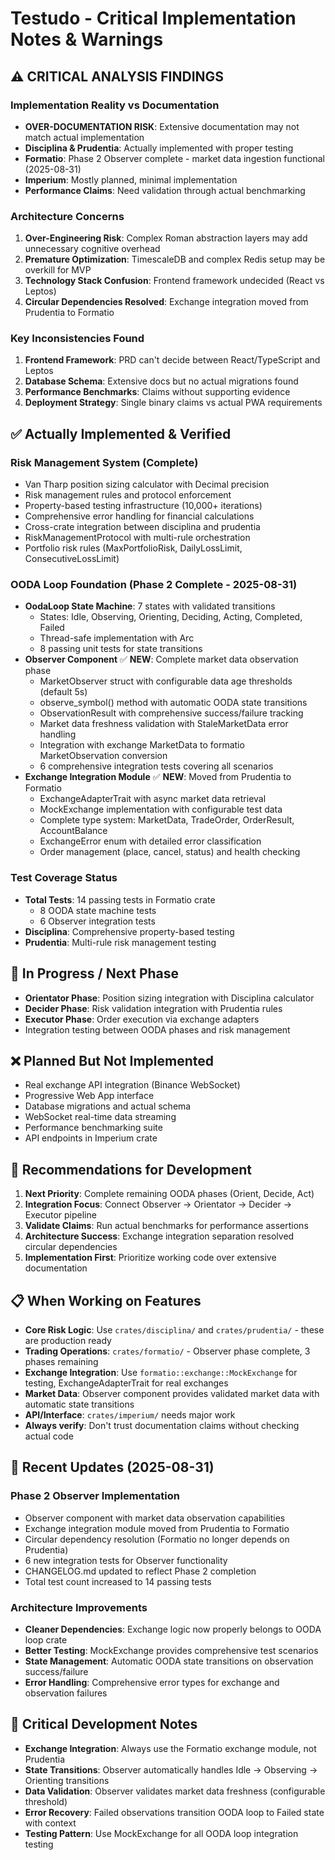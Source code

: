 # Testudo - Critical Implementation Notes & Warnings

## ⚠️ CRITICAL ANALYSIS FINDINGS

### Implementation Reality vs Documentation
- **OVER-DOCUMENTATION RISK**: Extensive documentation may not match actual implementation
- **Disciplina & Prudentia**: Actually implemented with proper testing
- **Formatio**: Phase 2 Observer complete - market data ingestion functional (2025-08-31)
- **Imperium**: Mostly planned, minimal implementation
- **Performance Claims**: Need validation through actual benchmarking

### Architecture Concerns
1. **Over-Engineering Risk**: Complex Roman abstraction layers may add unnecessary cognitive overhead
2. **Premature Optimization**: TimescaleDB and complex Redis setup may be overkill for MVP
3. **Technology Stack Confusion**: Frontend framework undecided (React vs Leptos)
4. **Circular Dependencies Resolved**: Exchange integration moved from Prudentia to Formatio

### Key Inconsistencies Found
1. **Frontend Framework**: PRD can't decide between React/TypeScript and Leptos
2. **Database Schema**: Extensive docs but no actual migrations found
3. **Performance Benchmarks**: Claims without supporting evidence
4. **Deployment Strategy**: Single binary claims vs actual PWA requirements

## ✅ Actually Implemented & Verified

### Risk Management System (Complete)
- Van Tharp position sizing calculator with Decimal precision
- Risk management rules and protocol enforcement  
- Property-based testing infrastructure (10,000+ iterations)
- Comprehensive error handling for financial calculations
- Cross-crate integration between disciplina and prudentia
- RiskManagementProtocol with multi-rule orchestration
- Portfolio risk rules (MaxPortfolioRisk, DailyLossLimit, ConsecutiveLossLimit)

### OODA Loop Foundation (Phase 2 Complete - 2025-08-31)
- **OodaLoop State Machine**: 7 states with validated transitions
  - States: Idle, Observing, Orienting, Deciding, Acting, Completed, Failed
  - Thread-safe implementation with Arc<RwLock>
  - 8 passing unit tests for state transitions
- **Observer Component** ✅ **NEW**: Complete market data observation phase
  - MarketObserver struct with configurable data age thresholds (default 5s)
  - observe_symbol() method with automatic OODA state transitions
  - ObservationResult with comprehensive success/failure tracking
  - Market data freshness validation with StaleMarketData error handling
  - Integration with exchange MarketData to formatio MarketObservation conversion
  - 6 comprehensive integration tests covering all scenarios
- **Exchange Integration Module** ✅ **NEW**: Moved from Prudentia to Formatio
  - ExchangeAdapterTrait with async market data retrieval
  - MockExchange implementation with configurable test data
  - Complete type system: MarketData, TradeOrder, OrderResult, AccountBalance
  - ExchangeError enum with detailed error classification
  - Order management (place, cancel, status) and health checking

### Test Coverage Status
- **Total Tests**: 14 passing tests in Formatio crate
  - 8 OODA state machine tests
  - 6 Observer integration tests
- **Disciplina**: Comprehensive property-based testing
- **Prudentia**: Multi-rule risk management testing

## 🚧 In Progress / Next Phase
- **Orientator Phase**: Position sizing integration with Disciplina calculator
- **Decider Phase**: Risk validation integration with Prudentia rules
- **Executor Phase**: Order execution via exchange adapters
- Integration testing between OODA phases and risk management

## ❌ Planned But Not Implemented
- Real exchange API integration (Binance WebSocket)
- Progressive Web App interface
- Database migrations and actual schema
- WebSocket real-time data streaming
- Performance benchmarking suite
- API endpoints in Imperium crate

## 🎯 Recommendations for Development
1. **Next Priority**: Complete remaining OODA phases (Orient, Decide, Act)
2. **Integration Focus**: Connect Observer → Orientator → Decider → Executor pipeline
3. **Validate Claims**: Run actual benchmarks for performance assertions
4. **Architecture Success**: Exchange integration separation resolved circular dependencies
5. **Implementation First**: Prioritize working code over extensive documentation

## 📋 When Working on Features
- **Core Risk Logic**: Use `crates/disciplina/` and `crates/prudentia/` - these are production ready
- **Trading Operations**: `crates/formatio/` - Observer phase complete, 3 phases remaining
- **Exchange Integration**: Use `formatio::exchange::MockExchange` for testing, ExchangeAdapterTrait for real exchanges
- **Market Data**: Observer component provides validated market data with automatic state transitions
- **API/Interface**: `crates/imperium/` needs major work
- **Always verify**: Don't trust documentation claims without checking actual code

## 🔄 Recent Updates (2025-08-31)
### Phase 2 Observer Implementation
- Observer component with market data observation capabilities
- Exchange integration module moved from Prudentia to Formatio
- Circular dependency resolution (Formatio no longer depends on Prudentia)
- 6 new integration tests for Observer functionality
- CHANGELOG.md updated to reflect Phase 2 completion
- Total test count increased to 14 passing tests

### Architecture Improvements
- **Cleaner Dependencies**: Exchange logic now properly belongs to OODA loop crate
- **Better Testing**: MockExchange provides comprehensive test scenarios
- **State Management**: Automatic OODA state transitions on observation success/failure
- **Error Handling**: Comprehensive error types for exchange and observation failures

## 🚨 Critical Development Notes
- **Exchange Integration**: Always use the Formatio exchange module, not Prudentia
- **State Transitions**: Observer automatically handles Idle → Observing → Orienting transitions
- **Data Validation**: Observer validates market data freshness (configurable threshold)
- **Error Recovery**: Failed observations transition OODA loop to Failed state with context
- **Testing Pattern**: Use MockExchange for all OODA loop integration testing